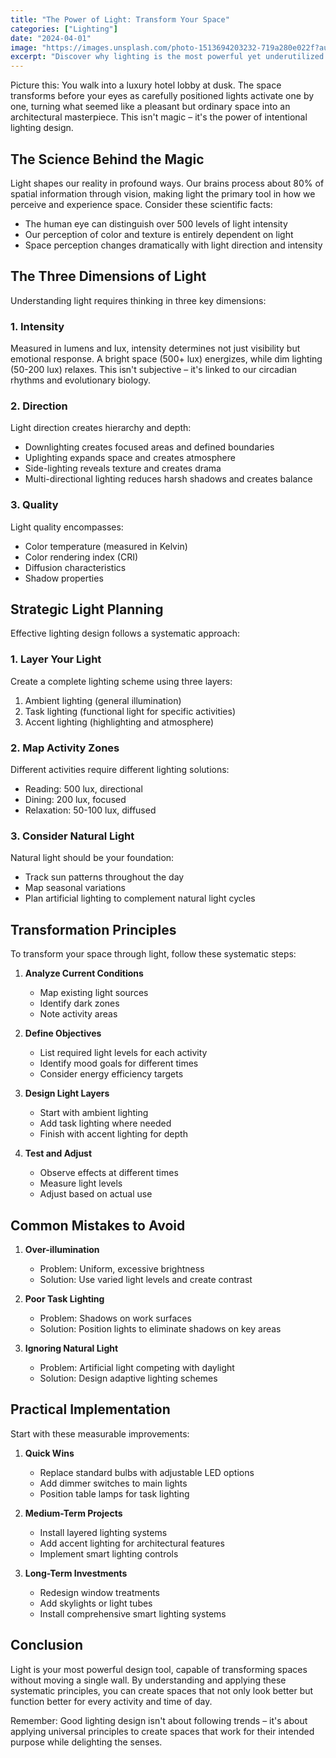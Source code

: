 ```yaml
---
title: "The Power of Light: Transform Your Space"
categories: ["Lighting"]
date: "2024-04-01"
image: "https://images.unsplash.com/photo-1513694203232-719a280e022f?auto=format&fit=crop&q=80&w=1920"
excerpt: "Discover why lighting is the most powerful yet underutilized tool in interior design. Learn how light shapes our perception and transforms spaces through its interaction with materials, colors, and forms."
---
```


Picture this: You walk into a luxury hotel lobby at dusk. The space transforms before your eyes as carefully positioned lights activate one by one, turning what seemed like a pleasant but ordinary space into an architectural masterpiece. This isn't magic – it's the power of intentional lighting design.

## The Science Behind the Magic

Light shapes our reality in profound ways. Our brains process about 80% of spatial information through vision, making light the primary tool in how we perceive and experience space. Consider these scientific facts:

- The human eye can distinguish over 500 levels of light intensity
- Our perception of color and texture is entirely dependent on light
- Space perception changes dramatically with light direction and intensity

## The Three Dimensions of Light

Understanding light requires thinking in three key dimensions:

### 1. Intensity
Measured in lumens and lux, intensity determines not just visibility but emotional response. A bright space (500+ lux) energizes, while dim lighting (50-200 lux) relaxes. This isn't subjective – it's linked to our circadian rhythms and evolutionary biology.

### 2. Direction
Light direction creates hierarchy and depth:
- Downlighting creates focused areas and defined boundaries
- Uplighting expands space and creates atmosphere
- Side-lighting reveals texture and creates drama
- Multi-directional lighting reduces harsh shadows and creates balance

### 3. Quality
Light quality encompasses:
- Color temperature (measured in Kelvin)
- Color rendering index (CRI)
- Diffusion characteristics
- Shadow properties

## Strategic Light Planning

Effective lighting design follows a systematic approach:

### 1. Layer Your Light
Create a complete lighting scheme using three layers:
1. Ambient lighting (general illumination)
2. Task lighting (functional light for specific activities)
3. Accent lighting (highlighting and atmosphere)

### 2. Map Activity Zones
Different activities require different lighting solutions:
- Reading: 500 lux, directional
- Dining: 200 lux, focused
- Relaxation: 50-100 lux, diffused

### 3. Consider Natural Light
Natural light should be your foundation:
- Track sun patterns throughout the day
- Map seasonal variations
- Plan artificial lighting to complement natural light cycles

## Transformation Principles

To transform your space through light, follow these systematic steps:

1. **Analyze Current Conditions**
   - Map existing light sources
   - Identify dark zones
   - Note activity areas

2. **Define Objectives**
   - List required light levels for each activity
   - Identify mood goals for different times
   - Consider energy efficiency targets

3. **Design Light Layers**
   - Start with ambient lighting
   - Add task lighting where needed
   - Finish with accent lighting for depth

4. **Test and Adjust**
   - Observe effects at different times
   - Measure light levels
   - Adjust based on actual use

## Common Mistakes to Avoid

1. **Over-illumination**
   - Problem: Uniform, excessive brightness
   - Solution: Use varied light levels and create contrast

2. **Poor Task Lighting**
   - Problem: Shadows on work surfaces
   - Solution: Position lights to eliminate shadows on key areas

3. **Ignoring Natural Light**
   - Problem: Artificial light competing with daylight
   - Solution: Design adaptive lighting schemes

## Practical Implementation

Start with these measurable improvements:

1. **Quick Wins**
   - Replace standard bulbs with adjustable LED options
   - Add dimmer switches to main lights
   - Position table lamps for task lighting

2. **Medium-Term Projects**
   - Install layered lighting systems
   - Add accent lighting for architectural features
   - Implement smart lighting controls

3. **Long-Term Investments**
   - Redesign window treatments
   - Add skylights or light tubes
   - Install comprehensive smart lighting systems

## Conclusion

Light is your most powerful design tool, capable of transforming spaces without moving a single wall. By understanding and applying these systematic principles, you can create spaces that not only look better but function better for every activity and time of day.

Remember: Good lighting design isn't about following trends – it's about applying universal principles to create spaces that work for their intended purpose while delighting the senses.




